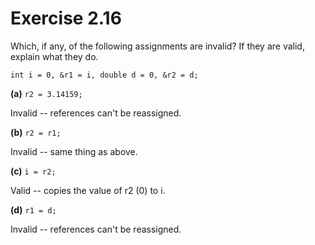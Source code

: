 Exercise 2.16
=============

Which, if any, of the following assignments are invalid? If they are valid, explain what they do.

    int i = 0, &r1 = i, double d = 0, &r2 = d;

**(a)** `r2 = 3.14159;`

Invalid -- references can't be reassigned.

**(b)** `r2 = r1;`

Invalid -- same thing as above.

**(c)** `i = r2;`

Valid -- copies the value of r2 (0) to  i.

**(d)** `r1 = d;`

Invalid -- references can't be reassigned.

